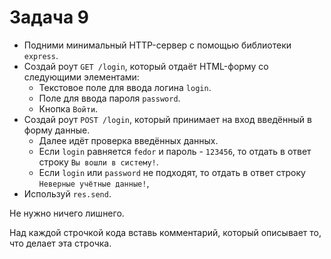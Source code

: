 # Задача 9

* Подними минимальный HTTP-сервер с помощью библиотеки `express`.
* Создай роут `GET /login`, который отдаёт HTML-форму со следующими элементами:
  * Текстовое поле для ввода логина `login`.
  * Поле для ввода пароля `password`.
  * Кнопка `Войти`.
* Создай роут `POST /login`, который принимает на вход введённый в форму данные.
  * Далее идёт проверка введённых данных.
  * Если `login` равняется `fedor` и пароль - `123456`, то отдать в ответ 
    строку `Вы вошли в систему!`.
  * Если `login` или `password` не подходят, то отдать в ответ
    строку `Неверные учётные данные!`,
* Используй `res.send`.

Не нужно ничего лишнего.

Над каждой строчкой кода вставь комментарий, который описывает то, что делает эта строчка.
